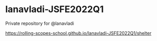 # lanavladi-JSFE2022Q1
Private repository for @lanavladi

https://rolling-scopes-school.github.io/lanavladi-JSFE2022Q1/shelter
